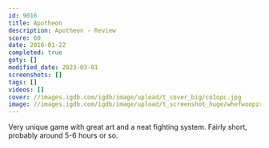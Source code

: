 ```yaml
---
id: 9016
title: Apotheon
description: Apotheon - Review
score: 60
date: 2016-01-22
completed: true
goty: []
modified_date: 2023-03-01
screenshots: []
tags: []
videos: []
cover: //images.igdb.com/igdb/image/upload/t_cover_big/co1opc.jpg
image: //images.igdb.com/igdb/image/upload/t_screenshot_huge/whefwoopzrpqxzt242z5.jpg
---
```

Very unique game with great art and a neat fighting system. Fairly short, probably around 5-6 hours or so.